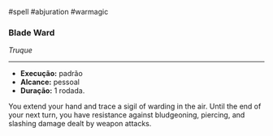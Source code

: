 #spell #abjuration #warmagic 
### Blade Ward
*Truque*
___
- **Execução:** padrão
- **Alcance:** pessoal
- **Duração:** 1 rodada.

You extend your hand and trace a sigil of warding in the air. Until the end of your next turn, you have resistance against bludgeoning, piercing, and slashing damage dealt by weapon attacks.
